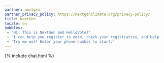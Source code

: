 ```yaml
---
partner: nextgen
partner_privacy_policy: https://nextgenclimate.org/privacy-policy/
title: NextGen
locale: en
bubbles:
 - 'Hi! This is NextGen and HelloVote!'
 - 'I can help you register to vote, check your registration, and help your friends register'
 - 'Try me out! Enter your phone number to start.'
---
```

{% include chat.html %}



